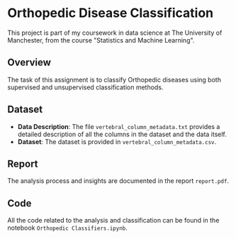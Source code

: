 # Orthopedic Disease Classification 

This project is part of my coursework in data science at The University of Manchester, from the course "Statistics and Machine Learning".

## Overview
The task of this assignment is to classify Orthopedic diseases using both supervised and unsupervised classification methods.

## Dataset
- **Data Description**: The file `vertebral_column_metadata.txt` provides a detailed description of all the columns in the dataset and the data itself.
- **Dataset**: The dataset is provided in `vertebral_column_metadata.csv`.

## Report
The analysis process and insights are documented in the report `report.pdf`.

## Code
All the code related to the analysis and classification can be found in the notebook `Orthopedic Classifiers.ipynb`.
